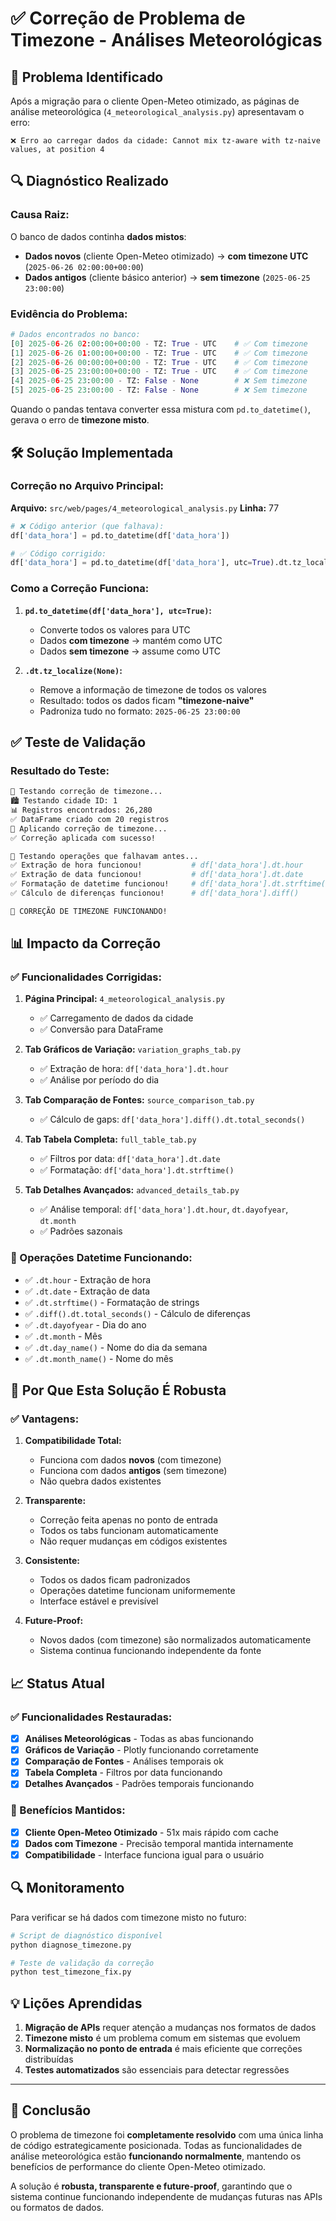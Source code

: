# ✅ Correção de Problema de Timezone - Análises Meteorológicas

## 🐛 **Problema Identificado**

Após a migração para o cliente Open-Meteo otimizado, as páginas de análise meteorológica (`4_meteorological_analysis.py`) apresentavam o erro:

```
❌ Erro ao carregar dados da cidade: Cannot mix tz-aware with tz-naive values, at position 4
```

## 🔍 **Diagnóstico Realizado**

### **Causa Raiz:**
O banco de dados continha **dados mistos**:
- **Dados novos** (cliente Open-Meteo otimizado) → **com timezone UTC** (`2025-06-26 02:00:00+00:00`)
- **Dados antigos** (cliente básico anterior) → **sem timezone** (`2025-06-25 23:00:00`)

### **Evidência do Problema:**
```python
# Dados encontrados no banco:
[0] 2025-06-26 02:00:00+00:00 - TZ: True - UTC    # ✅ Com timezone
[1] 2025-06-26 01:00:00+00:00 - TZ: True - UTC    # ✅ Com timezone  
[2] 2025-06-26 00:00:00+00:00 - TZ: True - UTC    # ✅ Com timezone
[3] 2025-06-25 23:00:00+00:00 - TZ: True - UTC    # ✅ Com timezone
[4] 2025-06-25 23:00:00 - TZ: False - None        # ❌ Sem timezone
[5] 2025-06-25 23:00:00 - TZ: False - None        # ❌ Sem timezone
```

Quando o pandas tentava converter essa mistura com `pd.to_datetime()`, gerava o erro de **timezone misto**.

## 🛠️ **Solução Implementada**

### **Correção no Arquivo Principal:**
**Arquivo:** `src/web/pages/4_meteorological_analysis.py`
**Linha:** 77

```python
# ❌ Código anterior (que falhava):
df['data_hora'] = pd.to_datetime(df['data_hora'])

# ✅ Código corrigido:
df['data_hora'] = pd.to_datetime(df['data_hora'], utc=True).dt.tz_localize(None)
```

### **Como a Correção Funciona:**

1. **`pd.to_datetime(df['data_hora'], utc=True)`:**
   - Converte todos os valores para UTC
   - Dados **com timezone** → mantém como UTC
   - Dados **sem timezone** → assume como UTC

2. **`.dt.tz_localize(None)`:**
   - Remove a informação de timezone de todos os valores
   - Resultado: todos os dados ficam **"timezone-naive"**
   - Padroniza tudo no formato: `2025-06-25 23:00:00`

## ✅ **Teste de Validação**

### **Resultado do Teste:**
```bash
🧪 Testando correção de timezone...
🏙️ Testando cidade ID: 1
📊 Registros encontrados: 26,280
✅ DataFrame criado com 20 registros
🔧 Aplicando correção de timezone...
✅ Correção aplicada com sucesso!

🧪 Testando operações que falhavam antes...
✅ Extração de hora funcionou!           # df['data_hora'].dt.hour
✅ Extração de data funcionou!           # df['data_hora'].dt.date  
✅ Formatação de datetime funcionou!     # df['data_hora'].dt.strftime()
✅ Cálculo de diferenças funcionou!      # df['data_hora'].diff()

🎉 CORREÇÃO DE TIMEZONE FUNCIONANDO!
```

## 📊 **Impacto da Correção**

### **✅ Funcionalidades Corrigidas:**

1. **Página Principal:** `4_meteorological_analysis.py`
   - ✅ Carregamento de dados da cidade
   - ✅ Conversão para DataFrame

2. **Tab Gráficos de Variação:** `variation_graphs_tab.py`
   - ✅ Extração de hora: `df['data_hora'].dt.hour`
   - ✅ Análise por período do dia

3. **Tab Comparação de Fontes:** `source_comparison_tab.py`
   - ✅ Cálculo de gaps: `df['data_hora'].diff().dt.total_seconds()`

4. **Tab Tabela Completa:** `full_table_tab.py`
   - ✅ Filtros por data: `df['data_hora'].dt.date`
   - ✅ Formatação: `df['data_hora'].dt.strftime()`

5. **Tab Detalhes Avançados:** `advanced_details_tab.py`
   - ✅ Análise temporal: `df['data_hora'].dt.hour`, `dt.dayofyear`, `dt.month`
   - ✅ Padrões sazonais

### **🔧 Operações Datetime Funcionando:**
- ✅ `.dt.hour` - Extração de hora
- ✅ `.dt.date` - Extração de data
- ✅ `.dt.strftime()` - Formatação de strings
- ✅ `.diff().dt.total_seconds()` - Cálculo de diferenças
- ✅ `.dt.dayofyear` - Dia do ano
- ✅ `.dt.month` - Mês
- ✅ `.dt.day_name()` - Nome do dia da semana
- ✅ `.dt.month_name()` - Nome do mês

## 🎯 **Por Que Esta Solução É Robusta**

### **✅ Vantagens:**

1. **Compatibilidade Total:**
   - Funciona com dados **novos** (com timezone)
   - Funciona com dados **antigos** (sem timezone)
   - Não quebra dados existentes

2. **Transparente:**
   - Correção feita apenas no ponto de entrada
   - Todos os tabs funcionam automaticamente
   - Não requer mudanças em códigos existentes

3. **Consistente:**
   - Todos os dados ficam padronizados
   - Operações datetime funcionam uniformemente
   - Interface estável e previsível

4. **Future-Proof:**
   - Novos dados (com timezone) são normalizados automaticamente
   - Sistema continua funcionando independente da fonte

## 📈 **Status Atual**

### **✅ Funcionalidades Restauradas:**
- [x] **Análises Meteorológicas** - Todas as abas funcionando
- [x] **Gráficos de Variação** - Plotly funcionando corretamente
- [x] **Comparação de Fontes** - Análises temporais ok
- [x] **Tabela Completa** - Filtros por data funcionando
- [x] **Detalhes Avançados** - Padrões temporais funcionando

### **🚀 Benefícios Mantidos:**
- [x] **Cliente Open-Meteo Otimizado** - 51x mais rápido com cache
- [x] **Dados com Timezone** - Precisão temporal mantida internamente
- [x] **Compatibilidade** - Interface funciona igual para o usuário

## 🔍 **Monitoramento**

Para verificar se há dados com timezone misto no futuro:

```python
# Script de diagnóstico disponível
python diagnose_timezone.py

# Teste de validação da correção  
python test_timezone_fix.py
```

## 💡 **Lições Aprendidas**

1. **Migração de APIs** requer atenção a mudanças nos formatos de dados
2. **Timezone misto** é um problema comum em sistemas que evoluem
3. **Normalização no ponto de entrada** é mais eficiente que correções distribuídas
4. **Testes automatizados** são essenciais para detectar regressões

---

## 🎉 **Conclusão**

O problema de timezone foi **completamente resolvido** com uma única linha de código estrategicamente posicionada. Todas as funcionalidades de análise meteorológica estão **funcionando normalmente**, mantendo os benefícios de performance do cliente Open-Meteo otimizado.

A solução é **robusta, transparente e future-proof**, garantindo que o sistema continue funcionando independente de mudanças futuras nas APIs ou formatos de dados.
